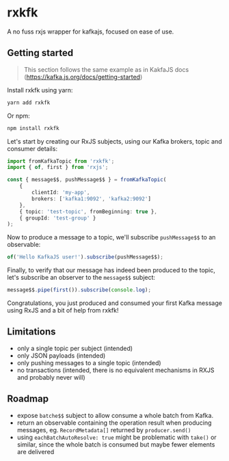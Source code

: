 # rxkfk

A no fuss rxjs wrapper for kafkajs, focused on ease of use.

## Getting started

> This section follows the same example as in KakfaJS docs (https://kafka.js.org/docs/getting-started)

Install rxkfk using yarn:

```bash
yarn add rxkfk
```

Or npm:

```bash
npm install rxkfk
```

Let's start by creating our RxJS subjects, using our Kafka brokers, topic and consumer details:

```typescript
import fromKafkaTopic from 'rxkfk';
import { of, first } from 'rxjs';

const { message$$, pushMessage$$ } = fromKafkaTopic(
    {
        clientId: 'my-app',
        brokers: ['kafka1:9092', 'kafka2:9092']
    },
    { topic: 'test-topic', fromBeginning: true },
    { groupId: 'test-group' }
);
```

Now to produce a message to a topic, we'll subscribe `pushMessage$$` to an observable:

```typescript
of('Hello KafkaJS user!').subscribe(pushMessage$$);
```

Finally, to verify that our message has indeed been produced to the topic, let's subscribe an observer to the `message$$` subject:

```typescript
message$$.pipe(first()).subscribe(console.log);
```

Congratulations, you just produced and consumed your first Kafka message using RxJS and a bit of help from rxkfk!

## Limitations

-   only a single topic per subject (intended)
-   only JSON payloads (intended)
-   only pushing messages to a single topic (intended)
-   no transactions (intended, there is no equivalent mechanisms in RXJS and probably never will)

## Roadmap

-   expose `batche$$` subject to allow consume a whole batch from Kafka.
-   return an observable containing the operation result when producing messages, eg. `RecordMetadata[]` returned by `producer.send()`
-   using `eachBatchAutoResolve: true` might be problematic with `take()` or similar, since the whole batch is consumed but maybe fewer elements are delivered
